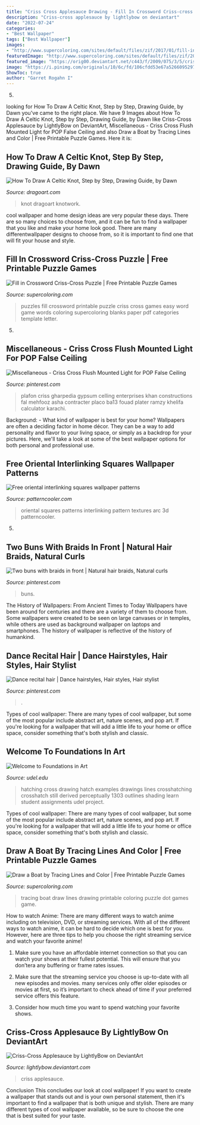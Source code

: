 ```yaml
---
title: "Criss Cross Applesauce Drawing - Fill In Crossword Criss-cross Puzzle"
description: "Criss-cross applesauce by lightlybow on deviantart"
date: "2022-07-24"
categories:
- "Best Wallpaper"
tags: ["Best Wallpaper"]
images:
- "http://www.supercoloring.com/sites/default/files/zif/2017/01/fill-in-crossword-criss-cross-puzzle-puzzle-game.png"
featuredImage: "http://www.supercoloring.com/sites/default/files/zif/2017/01/fill-in-crossword-criss-cross-puzzle-puzzle-game.png"
featured_image: "https://orig00.deviantart.net/c443/f/2009/075/3/5/criss_cross_applesauce_by_lightlybow.jpg"
image: "https://i.pinimg.com/originals/10/6c/fd/106cfdd53e67a5266095297cfa7e6caf.jpg"
ShowToc: true
author: "Garret Rogahn I"
---
```



5.

	

		
looking for How To Draw A Celtic Knot, Step by Step, Drawing Guide, by Dawn you've came to the right place. We have 9 Images about How To Draw A Celtic Knot, Step by Step, Drawing Guide, by Dawn like Criss-Cross Applesauce by LightlyBow on DeviantArt, Miscellaneous - Criss Cross Flush Mounted Light for POP False Ceiling and also Draw a Boat by Tracing Lines and Color | Free Printable Puzzle Games. Here it is:
		
    
## How To Draw A Celtic Knot, Step By Step, Drawing Guide, By Dawn

<img loading=lazy src="https://assets.dragoart.com/images/7354_501/how-to-draw-a-celtic-knot_5e4c8b6a878162.56009469_30868_3_4.jpg" onerror="this.onerror=null;this.src='https://tse1.mm.bing.net/th?id=OIP.cNUbs5faACS0Ce2WpXcneAHaGh&amp;pid=15.1';" alt="How To Draw A Celtic Knot, Step by Step, Drawing Guide, by Dawn">

_Source: dragoart.com_

>knot dragoart knotwork. 

	

cool wallpaper and home design ideas are very popular these days. There are so many choices to choose from, and it can be fun to find a wallpaper that you like and make your home look good. There are many differentwallpaper designs to choose from, so it is important to find one that will fit your house and style.

    
## Fill In Crossword Criss-Cross Puzzle | Free Printable Puzzle Games

<img loading=lazy src="http://www.supercoloring.com/sites/default/files/zif/2017/01/fill-in-crossword-criss-cross-puzzle-puzzle-game.png" onerror="this.onerror=null;this.src='https://tse4.mm.bing.net/th?id=OIP.VHupz_L0BeU_AHB01yK3qgHaKe&amp;pid=15.1';" alt="Fill in Crossword Criss-Cross Puzzle | Free Printable Puzzle Games">

_Source: supercoloring.com_

>puzzles fill crossword printable puzzle criss cross games easy word game words coloring supercoloring blanks paper pdf categories template letter. 

	

5.

    
## Miscellaneous - Criss Cross Flush Mounted Light For POP False Ceiling

<img loading=lazy src="https://i.pinimg.com/736x/00/a5/b2/00a5b22a1e29461c82c705f28d81458c.jpg" onerror="this.onerror=null;this.src='https://tse4.mm.bing.net/th?id=OIP.hUW02iHXL5E8A4hRU4HcowHaG1&amp;pid=15.1';" alt="Miscellaneous - Criss Cross Flush Mounted Light for POP False Ceiling">

_Source: pinterest.com_

>plafon criss gharpedia gypsum celling enterprises khan constructions fal mehfooz asha contracter placo ba13 fouad plater ramzy khelifa calculator karachi. 

	

Background: - What kind of wallpaper is best for your home?
Wallpapers are often a deciding factor in home décor. They can be a way to add personality and flavor to your living space, or simply as a backdrop for your pictures. Here, we'll take a look at some of the best wallpaper options for both personal and professional use.

    
## Free Oriental Interlinking Squares Wallpaper Patterns

<img loading=lazy src="https://patterncooler.com/gen/index/w/oriental_interlinking_squares_pattern-1103.jpg" onerror="this.onerror=null;this.src='https://tse2.mm.bing.net/th?id=OIP.WnX-7TidOAk7Clu-vLXwKgHaE8&amp;pid=15.1';" alt="Free oriental interlinking squares wallpaper patterns">

_Source: patterncooler.com_

>oriental squares patterns interlinking pattern textures arc 3d patterncooler. 

	

5.

    
## Two Buns With Braids In Front | Natural Hair Braids, Natural Curls

<img loading=lazy src="https://i.pinimg.com/736x/2a/41/d8/2a41d8d6003cdfdd95b9cf302bd19f35.jpg" onerror="this.onerror=null;this.src='https://tse3.mm.bing.net/th?id=OIP.MZ_mBBIZZ7IffbV-uXQh-wHaIw&amp;pid=15.1';" alt="Two buns with braids in front | Natural hair braids, Natural curls">

_Source: pinterest.com_

>buns. 

	

The History of Wallpapers: From Ancient Times to Today
Wallpapers have been around for centuries and there are a variety of them to choose from. Some wallpapers were created to be seen on large canvases or in temples, while others are used as background wallpaper on laptops and smartphones. The history of wallpaper is reflective of the history of humankind.

    
## Dance Recital Hair | Dance Hairstyles, Hair Styles, Hair Stylist

<img loading=lazy src="https://i.pinimg.com/originals/10/6c/fd/106cfdd53e67a5266095297cfa7e6caf.jpg" onerror="this.onerror=null;this.src='https://tse4.mm.bing.net/th?id=OIP.uTpiH6k6yFK9j7rHw-f6CAHaJ4&amp;pid=15.1';" alt="Dance recital hair | Dance hairstyles, Hair styles, Hair stylist">

_Source: pinterest.com_

>. 

	

Types of cool wallpaper:
There are many types of cool wallpaper, but some of the most popular include abstract art, nature scenes, and pop art. If you're looking for a wallpaper that will add a little life to your home or office space, consider something that's both stylish and classic.

    
## Welcome To Foundations In Art

<img loading=lazy src="http://www.udel.edu/artfoundations/drawing/images/cross_hatch/txbk_crosshatch1.jpg" onerror="this.onerror=null;this.src='https://tse4.mm.bing.net/th?id=OIP.ylInafQMAY5i_3GSn8BHZAHaGm&amp;pid=15.1';" alt="Welcome to Foundations in Art">

_Source: udel.edu_

>hatching cross drawing hatch examples drawings lines crosshatching crosshatch still derived perceptually 1303 outlines shading learn student assignments udel project. 

	

Types of cool wallpaper:
There are many types of cool wallpaper, but some of the most popular include abstract art, nature scenes, and pop art. If you're looking for a wallpaper that will add a little life to your home or office space, consider something that's both stylish and classic.

    
## Draw A Boat By Tracing Lines And Color | Free Printable Puzzle Games

<img loading=lazy src="http://www.supercoloring.com/sites/default/files/styles/coloring_medium/public/zif/2017/01/draw-boat-by-tracing-lines-and-color-puzzle-game.png" onerror="this.onerror=null;this.src='https://tse3.mm.bing.net/th?id=OIP.IiayD8mNFM-c8ieXAEe_agHaHa&amp;pid=15.1';" alt="Draw a Boat by Tracing Lines and Color | Free Printable Puzzle Games">

_Source: supercoloring.com_

>tracing boat draw lines drawing printable coloring puzzle dot games game. 

	

How to watch Anime: There are many different ways to watch anime including on television, DVD, or streaming services.
With all of the different ways to watch anime, it can be hard to decide which one is best for you. However, here are three tips to help you choose the right streaming service and watch your favorite anime!
1. Make sure you have an affordable internet connection so that you can watch your shows at their fullest potential. This will ensure that you don’tera any buffering or frame rates issues.

2. Make sure that the streaming service you choose is up-to-date with all new episodes and movies. many services only offer older episodes or movies at first, so it’s important to check ahead of time if your preferred service offers this feature.

3. Consider how much time you want to spend watching your favorite shows.

    
## Criss-Cross Applesauce By LightlyBow On DeviantArt

<img loading=lazy src="https://orig00.deviantart.net/c443/f/2009/075/3/5/criss_cross_applesauce_by_lightlybow.jpg" onerror="this.onerror=null;this.src='https://tse4.mm.bing.net/th?id=OIP.afQk121NBfXBLUE-yqkbOwHaH4&amp;pid=15.1';" alt="Criss-Cross Applesauce by LightlyBow on DeviantArt">

_Source: lightlybow.deviantart.com_

>criss applesauce. 

	

Conclusion
This concludes our look at cool wallpaper! If you want to create a wallpaper that stands out and is your own personal statement, then it's important to find a wallpaper that is both unique and stylish. There are many different types of cool wallpaper available, so be sure to choose the one that is best suited for your taste.


